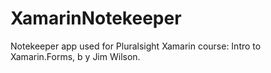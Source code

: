 # XamarinNotekeeper
Notekeeper app used for Pluralsight Xamarin course: Intro to Xamarin.Forms, b
y Jim Wilson.
